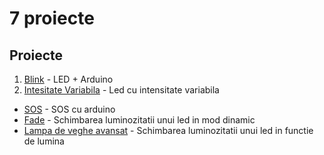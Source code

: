 # 7 proiecte

## Proiecte
1. [Blink](blink) - LED + Arduino
2. [Intesitate Variabila](intensitate_variabila) - Led cu intensitate variabila
- [SOS](sos) - SOS cu arduino
- [Fade](fade) - Schimbarea luminozitatii unui led in mod dinamic
- [Lampa de veghe avansat](lampa_veghe_avansat) - Schimbarea luminozitatii unui led in functie de lumina
